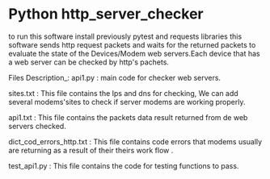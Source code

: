 # Python http_server_checker
to run this software install previously pytest and requests libraries
this software sends http request packets and 
waits for the returned packets to evaluate the state of the Devices/Modem web servers.Each device that has a web server can be checked by http's pachets.

Files Description_:
api1.py   : main code for checker web servers.

sites.txt : This file contains the Ips and dns for checking, We can add several modems'sites to check if 
            server modems are working properly.

api1.txt  : This file contains the packets data result returned from de web servers checked.

dict_cod_errors_http.txt : This file contains code errors that modems usually are returning as a result of their theirs work flow .

test_api1.py   :  This file contains the code for testing functions to pass.
